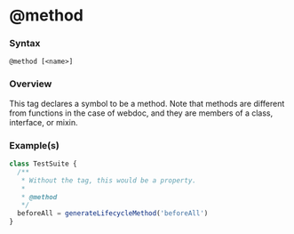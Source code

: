 # @method

### Syntax

`@method [<name>]`

### Overview

This tag declares a symbol to be a method. Note that methods are different from functions in the case of webdoc, and they are members of a class, interface, or mixin.

### Example(s)

```js
class TestSuite {
  /**
   * Without the tag, this would be a property.
   *
   * @method
   */
  beforeAll = generateLifecycleMethod('beforeAll')
}
```

